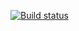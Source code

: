    [![Build status](https://ci.appveyor.com/api/projects/status/idx3hgqgyd63habr?svg=true)](https://ci.appveyor.com/project/EleonoraPopushoi/order-a-card-ug2lg)